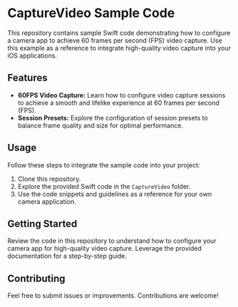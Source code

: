 # CaptureVideo Sample Code

This repository contains sample Swift code demonstrating how to configure a camera app to achieve 60 frames per second (FPS) video capture. Use this example as a reference to integrate high-quality video capture into your iOS applications.

## Features

- **60FPS Video Capture:** Learn how to configure video capture sessions to achieve a smooth and lifelike experience at 60 frames per second (FPS).
- **Session Presets:** Explore the configuration of session presets to balance frame quality and size for optimal performance.

## Usage

Follow these steps to integrate the sample code into your project:

1. Clone this repository.
2. Explore the provided Swift code in the `CaptureVideo` folder.
3. Use the code snippets and guidelines as a reference for your own camera application.

## Getting Started
Review the code in this repository to understand how to configure your camera app for high-quality video capture. Leverage the provided documentation for a step-by-step guide.

## Contributing
Feel free to submit issues or improvements. Contributions are welcome!
